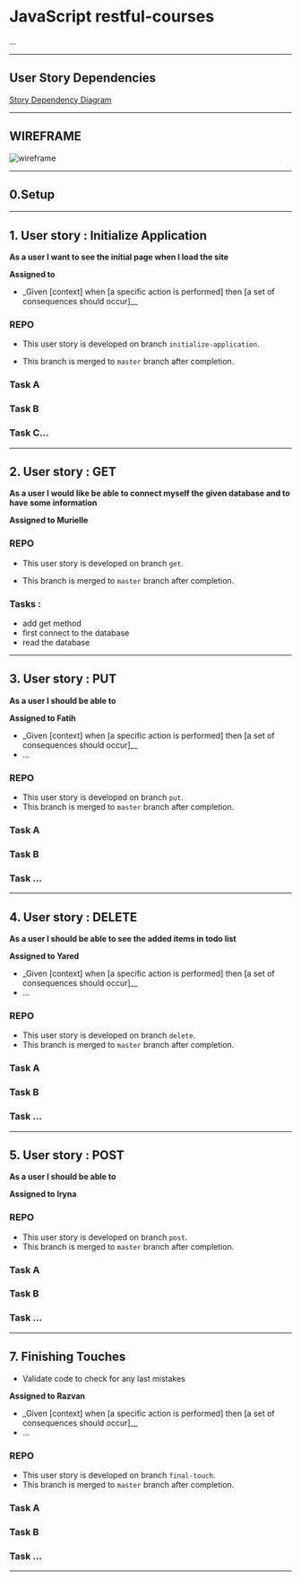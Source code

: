 # JavaScript restful-courses

...

---

## User Story Dependencies

[Story Dependency Diagram](https://excalidraw.com/)

---

## WIREFRAME

![wireframe]()

---

## 0.Setup

---

## 1. User story : Initialize Application

**As a user I want to see the initial page when I load the site**

**Assigned to**

- \_Given [context] when [a specific action is performed] then [a set of consequences should occur]\_\_

### REPO

- This user story is developed on branch `initialize-application`.

- This branch is merged to `master` branch after completion.

### Task A


### Task B


### Task C...



---

## 2. User story : GET

**As a user I would like be able to connect myself the given database and to have some information**

**Assigned to Murielle**

### REPO

- This user story is developed on branch `get`.

- This branch is merged to `master` branch after completion.

### Tasks : 
- add get method
- first connect to the database
- read the database


---

## 3. User story : PUT

**As a user I should be able to**

**Assigned to Fatih**

- \_Given [context] when [a specific action is performed] then [a set of consequences should occur]\_\_
- ...

### REPO

- This user story is developed on branch `put`.
- This branch is merged to `master` branch after completion.

### Task A

### Task B

### Task ...

---

## 4. User story : DELETE

**As a user I should be able to see the added items in todo list**

**Assigned to Yared**

- \_Given [context] when [a specific action is performed] then [a set of consequences should occur]\_\_
- ...

### REPO

- This user story is developed on branch `delete`.
- This branch is merged to `master` branch after completion.

### Task A

### Task B

### Task ...

---

## 5. User story : POST

**As a user I should be able to**


**Assigned to Iryna**


### REPO

- This user story is developed on branch `post`.
- This branch is merged to `master` branch after completion.

### Task A

### Task B

### Task ...

---


## 7. Finishing Touches

- Validate code to check for any last mistakes

**Assigned to Razvan**

- \_Given [context] when [a specific action is performed] then [a set of consequences should occur]\_\_
- ...

### REPO

- This user story is developed on branch `final-touch`.
- This branch is merged to `master` branch after completion.

### Task A

### Task B

### Task ...

---
